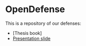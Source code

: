# OpenDefense

This is a repository of our defenses: 

* [Thesis book]
* [Presentation slide](https://github.com/s4d3/OpenDefense/blob/main/PresentationSlide-OpenDefense.pdf)


